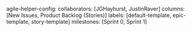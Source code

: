 agile-helper-config:
collaborators: [JGHayhurst, JustinRaver]
columns: [New Issues, Product Backlog (Stories)]
labels: [default-template, epic-template, story-template]
milestones: [Sprint 0, Sprint 1]
